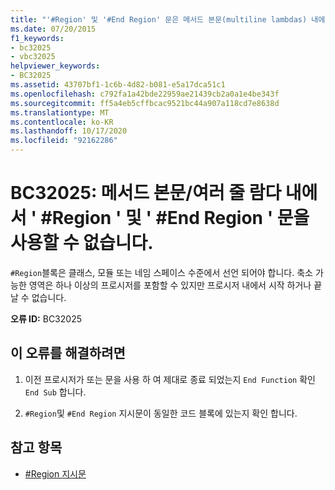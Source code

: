 ```yaml
---
title: "'#Region' 및 '#End Region' 문은 메서드 본문(multiline lambdas) 내에서 사용할 수 없습니다."
ms.date: 07/20/2015
f1_keywords:
- bc32025
- vbc32025
helpviewer_keywords:
- BC32025
ms.assetid: 43707bf1-1c6b-4d82-b081-e5a17dca51c1
ms.openlocfilehash: c792fa1a42bde22959ae21439cb2a0a1e4be343f
ms.sourcegitcommit: ff5a4eb5cffbcac9521bc44a907a118cd7e8638d
ms.translationtype: MT
ms.contentlocale: ko-KR
ms.lasthandoff: 10/17/2020
ms.locfileid: "92162286"
---
```

# <a name="bc32025-region-and-end-region-statements-are-not-valid-within-method-bodiesmultiline-lambdas"></a>BC32025: 메서드 본문/여러 줄 람다 내에서 ' #Region ' 및 ' #End Region ' 문을 사용할 수 없습니다.

`#Region`블록은 클래스, 모듈 또는 네임 스페이스 수준에서 선언 되어야 합니다. 축소 가능한 영역은 하나 이상의 프로시저를 포함할 수 있지만 프로시저 내에서 시작 하거나 끝날 수 없습니다.

 **오류 ID:** BC32025

## <a name="to-correct-this-error"></a>이 오류를 해결하려면

1. 이전 프로시저가 또는 문을 사용 하 여 제대로 종료 되었는지 `End Function` 확인 `End Sub` 합니다.

2. `#Region`및 `#End Region` 지시문이 동일한 코드 블록에 있는지 확인 합니다.

## <a name="see-also"></a>참고 항목

- [#Region 지시문](../directives/region-directive.md)
